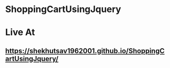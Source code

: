 # ShoppingCartUsingJquery

# Live At
## https://shekhutsav1962001.github.io/ShoppingCartUsingJquery/
